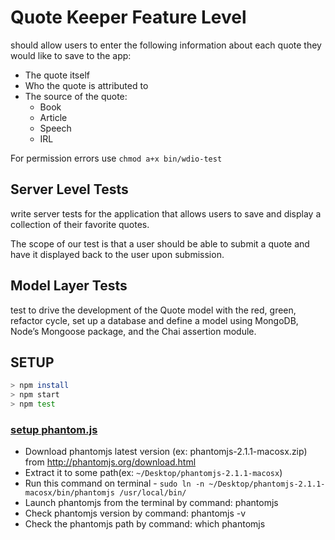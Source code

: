 # Quote Keeper Feature Level

should allow users to enter the following information about each quote they would like to save to the app:

- The quote itself
- Who the quote is attributed to
- The source of the quote:
    - Book
    - Article
    - Speech
    - IRL

For permission errors use `chmod a+x bin/wdio-test`

## Server Level Tests

write server tests for the application that allows users to save and display a collection of their favorite quotes.

The scope of our test is that a user should be able to submit a quote and have it displayed back to the user upon submission. 

## Model Layer Tests

test to drive the development of the Quote model with the red, green, refactor cycle, 
set up a database and define a model using MongoDB, Node’s Mongoose package, and the Chai assertion module.

## SETUP

```bash
> npm install
> npm start
> npm test
```

### [setup phantom.js](https://stackoverflow.com/questions/36993962/installing-phantomjs-on-mac)

- Download phantomjs latest version (ex: phantomjs-2.1.1-macosx.zip) from http://phantomjs.org/download.html
- Extract it to some path(ex: `~/Desktop/phantomjs-2.1.1-macosx`)
- Run this command on terminal - `sudo ln -n ~/Desktop/phantomjs-2.1.1-macosx/bin/phantomjs /usr/local/bin/`
- Launch phantomjs from the terminal by command: phantomjs
- Check phantomjs version by command: phantomjs -v
- Check the phantomjs path by command: which phantomjs